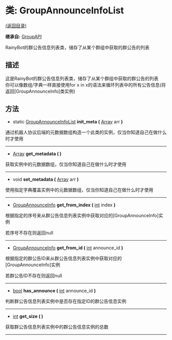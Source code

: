 # 类: GroupAnnounceInfoList

[(返回目录)](./)

**继承自:** [GroupAPI](groupapi.md)

RainyBot的群公告信息列表类，储存了从某个群组中获取的群公告的列表

## 描述

这是RainyBot的群公告信息列表类，储存了从某个群组中获取的群公告的列表\
你可以像数组/字典一样直接使用for x in x的语法来循环列表中的所有公告信息(将返回\[GroupAnnounceInfo]类实例)

## 方法

* static [GroupAnnounceInfoList](groupannounceinfolist.md) **init\_meta (** [Array](https://docs.godotengine.org/en/latest/classes/class\_array.html) arr **)**

通过机器人协议后端的元数据数组构造一个此类的实例，仅当你知道自己在做什么时才使用

***

* [Array](https://docs.godotengine.org/en/latest/classes/class\_array.html) **get\_metadata ( )**

获取实例中的元数据数组，仅当你知道自己在做什么时才使用

***

* void **set\_metadata (** [Array](https://docs.godotengine.org/en/latest/classes/class\_array.html) arr **)**

使用指定字典覆盖实例中的元数据数组，仅当你知道自己在做什么时才使用

***

* [GroupAnnounceInfo](groupannounceinfo.md) **get\_from\_index (** [int](https://docs.godotengine.org/en/latest/classes/class\_int.html) index **)**

根据指定的序号来从群公告信息列表实例中获取对应的\[GroupAnnounceInfo]实例

若序号不存在则返回null

***

* [GroupAnnounceInfo](groupannounceinfo.md) **get\_from\_id (** [int](https://docs.godotengine.org/en/latest/classes/class\_int.html) announce\_id **)**

根据指定的群公告ID来从群公告信息列表实例中获取对应的\[GroupAnnounceInfo]实例

若群公告ID不存在则返回null

***

* [bool](https://docs.godotengine.org/en/latest/classes/class\_bool.html) **has\_announce (** [int](https://docs.godotengine.org/en/latest/classes/class\_int.html) announce\_id **)**

判断群公告信息列表实例中是否存在指定ID的群公告信息实例

***

* [int](https://docs.godotengine.org/en/latest/classes/class\_int.html) **get\_size ( )**

获取群公告信息列表实例中的群公告信息实例的总数

***
